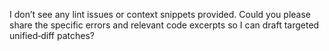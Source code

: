 I don’t see any lint issues or context snippets provided. Could you please share the specific errors and relevant code excerpts so I can draft targeted unified‑diff patches?